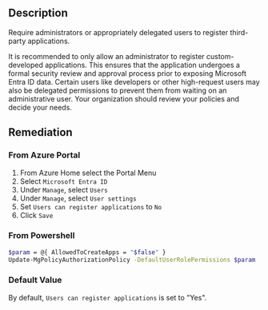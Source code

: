 ## Description

Require administrators or appropriately delegated users to register third-party applications.

It is recommended to only allow an administrator to register custom-developed applications. This ensures that the application undergoes a formal security review and approval process prior to exposing Microsoft Entra ID data. Certain users like developers or other high-request users may also be delegated permissions to prevent them from waiting on an administrative user. Your organization should review your policies and decide your needs.

## Remediation

### From Azure Portal

1. From Azure Home select the Portal Menu
2. Select `Microsoft Entra ID`
3. Under `Manage`, select `Users`
4. Under `Manage`, select `User settings`
5. Set `Users can register applications` to `No`
6. Click `Save`

### From Powershell

```bash
$param = @{ AllowedToCreateApps = "$false" } 
Update-MgPolicyAuthorizationPolicy -DefaultUserRolePermissions $param
```

### Default Value

By default, `Users can register applications` is set to "Yes".
